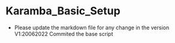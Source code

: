 # Karamba_Basic_Setup
* Please update the markdown file for any change in the version 
V1:20062022 Commited the base script

